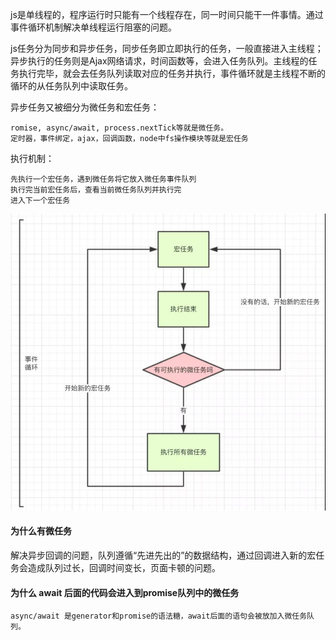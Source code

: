 js是单线程的，程序运行时只能有一个线程存在，同一时间只能干一件事情。通过事件循环机制解决单线程运行阻塞的问题。

js任务分为同步和异步任务，同步任务即立即执行的任务，一般直接进入主线程；异步执行的任务则是Ajax网络请求，时间函数等，会进入任务队列。主线程的任务执行完毕，就会去任务队列读取对应的任务并执行，事件循环就是主线程不断的循环的从任务队列中读取任务。

异步任务又被细分为微任务和宏任务：

    romise, async/await, process.nextTick等就是微任务。
    定时器，事件绑定，ajax，回调函数，node中fs操作模块等就是宏任务

执行机制：

    先执行一个宏任务，遇到微任务将它放入微任务事件队列
    执行完当前宏任务后，查看当前微任务队列并执行完
    进入下一个宏任务

![act](img/event_loop.jpg)

#### 为什么有微任务

  解决异步回调的问题，队列遵循“先进先出的”的数据结构，通过回调进入新的宏任务会造成队列过长，回调时间变长，页面卡顿的问题。


#### 为什么 await 后面的代码会进入到promise队列中的微任务

    async/await 是generator和promise的语法糖，await后面的语句会被放加入微任务队列。